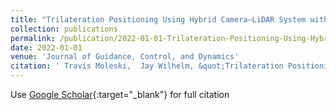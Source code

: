 ```yaml
---
title: "Trilateration Positioning Using Hybrid Camera–LiDAR System with Spherical Landmark Surface Fitting"
collection: publications
permalink: /publication/2022-01-01-Trilateration-Positioning-Using-Hybrid-CameraLiDAR-System-with-Spherical-Landmark-Surface-Fitting
date: 2022-01-01
venue: 'Journal of Guidance, Control, and Dynamics'
citation: ' Travis Moleski,  Jay Wilhelm, &quot;Trilateration Positioning Using Hybrid Camera–LiDAR System with Spherical Landmark Surface Fitting.&quot; Journal of Guidance, Control, and Dynamics, 2022.'
---
```

Use [Google Scholar](https://scholar.google.com/scholar?q=Trilateration+Positioning+Using+Hybrid+Camera–LiDAR+System+with+Spherical+Landmark+Surface+Fitting){:target="_blank"} for full citation